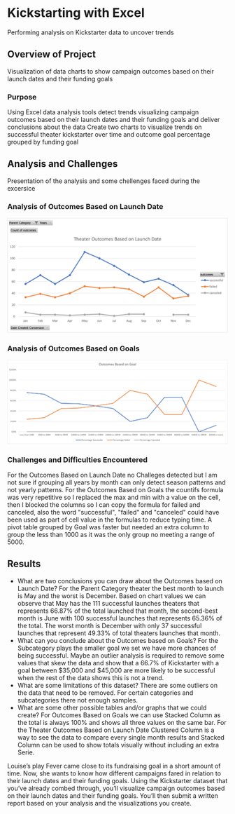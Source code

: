 # Kickstarting with Excel
Performing analysis on Kickstarter data to uncover trends
## Overview of Project
Visualization of data charts to show campaign outcomes based on their launch dates and their funding goals
### Purpose
Using Excel data analysis tools detect trends visualizing campaign outcomes based on their launch dates and their funding goals and deliver conclusions about the data
Create two charts to visualize trends on successful theater kickstarter over time and outcome goal percentage grouped by funding goal

## Analysis and Challenges
Presentation of the analysis and some chellenges faced during the excersice
### Analysis of Outcomes Based on Launch Date
![Outcomes Based on Launch Date](https://github.com/ggalguera/kickstarter-analysis/blob/main/Theater_Outcomes_vs_Launch.png)

### Analysis of Outcomes Based on Goals
![Outcomes Based on Goals](https://github.com/ggalguera/kickstarter-analysis/blob/main/Outcomes_vs_Goals.png)

### Challenges and Difficulties Encountered
For the Outcomes Based on Launch Date no Challeges detected but I am not sure if grouping all years by month can only detect season patterns and not yearly patterns.
For the Outcomes Based on Goals the countifs formula was very repetitive so I replaced the max and min with a value on the cell, then I blocked the columns so I can copy the formula for failed and canceled, also the word "successful", "failed" and "canceled" could have been used as part of cell value in the formulas to reduce typing time. A pivot table grouped by Goal was faster but needed an extra column to group the less than 1000 as it was the only group no meeting a range of 5000.

## Results
- What are two conclusions you can draw about the Outcomes based on Launch Date?
For the Parent Category theater the best month to launch is May and the worst is December. Based on chart values we can observe that May has the 111 successful launches theaters that represents 66.87% of the total launched that month, the second-best month is June with 100 successful launches that represents 65.36% of the total. The worst month is December with only 37 successful launches that represent 49.33% of total theaters launches that month.
- What can you conclude about the Outcomes based on Goals?
For the Subcategory plays the smaller goal we set we have more chances of being successful. Maybe an outlier analysis is required to remove some values that skew the data and show that a 66.7% of Kickstarter with a goal between $35,000 and $45,000 are more likely to be successful when the rest of the data shows this is not a trend.
- What are some limitations of this dataset?
There are some outliers on the data that need to be removed. For certain categories and subcategories there not enough samples.
- What are some other possible tables and/or graphs that we could create?
For Outcomes Based on Goals we can use Stacked Column as the total is always 100% and shows all three values on the same bar.
For the Theater Outcomes Based on Launch Date Clustered Column is a way to see the data to compare every single month results and Stacked Column can be used to show totals visually without including an extra Serie.


Louise’s play Fever came close to its fundraising goal in a short amount of time. Now, she wants to know how different campaigns fared in relation to their launch dates and their funding goals. Using the Kickstarter dataset that you’ve already combed through, you’ll visualize campaign outcomes based on their launch dates and their funding goals. You’ll then submit a written report based on your analysis and the visualizations you create.

